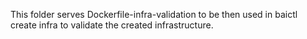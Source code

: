 This folder serves Dockerfile-infra-validation to be then used in baictl create infra to validate the created infrastructure.